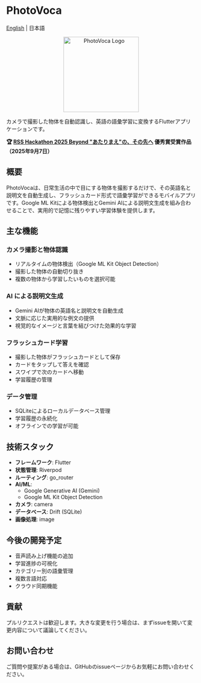 # PhotoVoca

[English](README.md) | 日本語

<p align="center">
  <img src="assets/images/photovoca.png" alt="PhotoVoca Logo" width="200"/>
</p>

カメラで撮影した物体を自動認識し、英語の語彙学習に変換するFlutterアプリケーションです。

**🏆 [RSS Hackathon 2025 Beyond "あたりまえ"の、その先へ](https://www.craftstadium.com/hackathon/rss-hackathon-2025-beyond) 優秀賞受賞作品（2025年9月7日）**

## 概要

PhotoVocaは、日常生活の中で目にする物体を撮影するだけで、その英語名と説明文を自動生成し、フラッシュカード形式で語彙学習ができるモバイルアプリです。Google ML Kitによる物体検出とGemini AIによる説明文生成を組み合わせることで、実用的で記憶に残りやすい学習体験を提供します。

## 主な機能

### カメラ撮影と物体認識
- リアルタイムの物体検出（Google ML Kit Object Detection）
- 撮影した物体の自動切り抜き
- 複数の物体から学習したいものを選択可能

### AI による説明文生成
- Gemini AIが物体の英語名と説明文を自動生成
- 文脈に応じた実用的な例文の提供
- 視覚的なイメージと言葉を結びつけた効果的な学習

### フラッシュカード学習
- 撮影した物体がフラッシュカードとして保存
- カードをタップして答えを確認
- スワイプで次のカードへ移動
- 学習履歴の管理

### データ管理
- SQLiteによるローカルデータベース管理
- 学習履歴の永続化
- オフラインでの学習が可能

## 技術スタック

- **フレームワーク**: Flutter
- **状態管理**: Riverpod
- **ルーティング**: go_router
- **AI/ML**:
  - Google Generative AI (Gemini)
  - Google ML Kit Object Detection
- **カメラ**: camera
- **データベース**: Drift (SQLite)
- **画像処理**: image


## 今後の開発予定

- 音声読み上げ機能の追加
- 学習進捗の可視化
- カテゴリー別の語彙管理
- 複数言語対応
- クラウド同期機能

## 貢献

プルリクエストは歓迎します。大きな変更を行う場合は、まずissueを開いて変更内容について議論してください。

## お問い合わせ

ご質問や提案がある場合は、GitHubのissueページからお気軽にお問い合わせください。